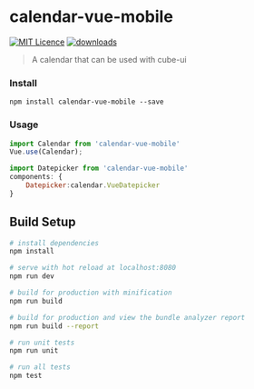 # calendar-vue-mobile

[![MIT Licence](https://badges.frapsoft.com/os/mit/mit.svg?v=103)](https://opensource.org/licenses/mit-license.php)  [![downloads](https://img.shields.io/npm/dt/calendar-vue-mobile.svg)](https://www.npmjs.com/package/calendar-vue-mobile)

> A calendar that can be used with cube-ui

### Install

```shell
npm install calendar-vue-mobile --save
```


### Usage
```js
import Calendar from 'calendar-vue-mobile'
Vue.use(Calendar);
```

```js
import Datepicker from 'calendar-vue-mobile'
components: {
    Datepicker:calendar.VueDatepicker
}
```





## Build Setup

``` bash
# install dependencies
npm install

# serve with hot reload at localhost:8080
npm run dev

# build for production with minification
npm run build

# build for production and view the bundle analyzer report
npm run build --report

# run unit tests
npm run unit

# run all tests
npm test
```
